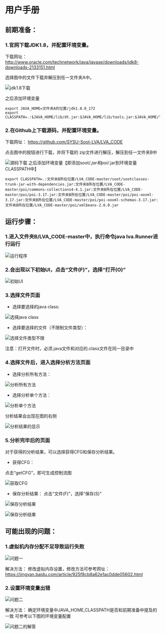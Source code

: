 # 用户手册

## 前期准备：
### 1.官网下载JDK1.8，并配置环境变量。

下载网址：
http://www.oracle.com/technetwork/java/javase/downloads/jdk8-downloads-2133151.html

选择图中的文件下载并解压到任一文件夹A中。

![jdk1.8下载](./assets/jdk1.8_Load.png)

之后添加环境变量
```
export JAVA_HOME=文件夹A的位置/jdk1.8.0_172
export CLASSPATH=.:$JAVA_HOME/lib/dt.jar:$JAVA_HOME/lib/tools.jar:$JAVA_HOME/lib
```
### 2.在Github上下载源码，并配置环境变量。

 下载网址：
https://github.com/SYSU-Soot-LVA/LVA_CODE


点击图中的按钮进行下载，并将下载的 zip文件进行解压，解压到任一文件夹B中

![源码下载](./assets/GithubClone.png)
之后添加环境变量【即添加soot/*.jar和poi/*.jar到环境变量CLASSPATH中】
```
export CLASSPATH=.:文件夹B所在位置/LVA_CODE-master/soot/sootclasses-trunk-jar-with-dependencies.jar:文件夹B所在位置/LVA_CODE-master/poi/commons-collections4-4.1.jar:文件夹B所在位置/LVA_CODE-master/poi/poi-3.17.jar:文件夹B所在位置/LVA_CODE-master/poi/poi-ooxml-3.17.jar:文件夹B所在位置/LVA_CODE-master/poi/poi-ooxml-schemas-3.17.jar:文件夹B所在位置/LVA_CODE-master/poi/xmlbeans-2.6.0.jar
```
## 运行步骤：
### 1.进入文件夹B/LVA_CODE-master中，执行命令java lva.Runner进行运行

![运行程序](./assets/ExecCode.png)

### 2.会出现以下初始UI，点击“文件(F)”，选择“打开(O)”





![初始UI](./assets/初始UI.png)

### 3.选择文件页面


* 选择要选择的java class:

![选择java class](./assets/SelectFile_class.png)


* 选择要选择的文件（不限制文件类型）：

![选择文件类型不限](./assets/SelectFile_AllFiles.png)

注意：打开文件时，必须.java文件和对应的.class文件在同一目录中
### 4.选择文件后，进入选择分析方法页面

 * 选择分析所有方法：
 




![分析所有方法](./assets/选择分析所有方法.png)



 * 选择分析单个方法：

 
![分析单个方法](./assets/分析单个方法.png)

分析结果会出现在图的右侧

![分析结果的显示](./assets/分析结果.png)


    
### 5.分析完毕后的页面

对于获得的分析结果，可以选择获得CFG和保存分析结果。

* 获得CFG：

点击“getCFG”，即可生成控制流图

![获取CFG](./assets/生成CFG.PNG)

* 保存分析结果：
点击“文件(F)”，选择“保存(S)”


![保存分析结果](./assets/保存图片.png)


![保存分析结果](./assets/SaveAnalysisResult.png)

## 可能出现的问题：
### 1.虚拟机内存分配不足导致运行失败

![问题一](./assets/Question1.png)

解决方法：
修改虚拟内存设置，修改方法可参考网址：
https://jingyan.baidu.com/article/925f8cb8a62e1ac0dde05602.html

### 2.设置环境变量出错

![问题二](./assets/Question2.png)

解决方法：
确定环境变量中JAVA_HOME,CLASSPATH是否和前期准备中提及的一致
可参考以下图的环境变量配置

![问题二的解答](./assets/Question2_result.png)




